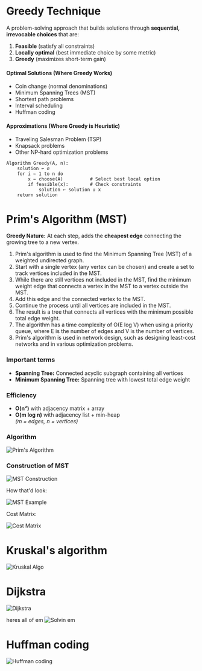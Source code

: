 # Greedy Technique

A problem-solving approach that builds solutions through **sequential, irrevocable choices** that are:

1. **Feasible** (satisfy all constraints)
2. **Locally optimal** (best immediate choice by some metric)
3. **Greedy** (maximizes short-term gain)

#### Optimal Solutions (Where Greedy Works)

- Coin change (normal denominations)
- Minimum Spanning Trees (MST)
- Shortest path problems
- Interval scheduling
- Huffman coding

#### Approximations (Where Greedy is Heuristic)

- Traveling Salesman Problem (TSP)
- Knapsack problems
- Other NP-hard optimization problems

```pseudocode
Algorithm Greedy(A, n):
    solution ← ∅
    for i ← 1 to n do
        x ← choose(A)          # Select best local option
        if feasible(x):        # Check constraints
            solution ← solution ∪ x
    return solution
```

# Prim's Algorithm (MST)

**Greedy Nature:** At each step, adds the **cheapest edge** connecting the growing tree to a new vertex.

1. Prim's algorithm is used to find the Minimum Spanning Tree (MST) of a weighted undirected graph.
2. Start with a single vertex (any vertex can be chosen) and create a set to track vertices included in the MST.
3. While there are still vertices not included in the MST, find the minimum weight edge that connects a vertex in the MST to a vertex outside the MST.
4. Add this edge and the connected vertex to the MST.
5. Continue the process until all vertices are included in the MST.
6. The result is a tree that connects all vertices with the minimum possible total edge weight.
7. The algorithm has a time complexity of O(E log V) when using a priority queue, where E is the number of edges and V is the number of vertices.
8. Prim's algorithm is used in network design, such as designing least-cost networks and in various optimization problems.

### Important terms

- **Spanning Tree:** Connected acyclic subgraph containing all vertices
- **Minimum Spanning Tree:** Spanning tree with lowest total edge weight

### Efficiency

- **O(n²)** with adjacency matrix + array
- **O(m log n)** with adjacency list + min-heap  
  _(m = edges, n = vertices)_

### Algorithm

![Prim's Algorithm](https://github.com/user-attachments/assets/e104f7db-34ff-498e-bd55-404298e6f482)

### Construction of MST

![MST Construction](https://github.com/user-attachments/assets/398db85f-5451-41ef-a905-865b8a945430)

How that'd look:

![MST Example](https://github.com/user-attachments/assets/8a89ccba-4ca8-4e2c-ba35-e79466134f79)

Cost Matrix:

![Cost Matrix](https://github.com/user-attachments/assets/e3cb549e-98eb-49a4-bec3-b79b95e39459)

# Kruskal's algorithm

![Kruskal Algo](https://github.com/user-attachments/assets/129e3687-1826-4aed-96bf-fb45579b2820)

# Dijkstra

![Dijkstra](https://github.com/user-attachments/assets/a99212b9-fba1-42c1-aa4b-d8ed1cc39700)

heres all of em
![Solvin em](https://github.com/user-attachments/assets/804f5252-92c9-41ba-8ba9-132fc854b535)

# Huffman coding

![Huffman coding](https://github.com/user-attachments/assets/d1a6d1e9-7119-4593-94c9-0616dcb83d10)
